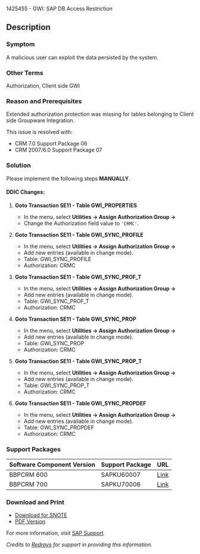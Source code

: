1425455 - GWI: SAP DB Access Restriction

## Description

### Symptom
A malicious user can exploit the data persisted by the system.

### Other Terms
Authorization, Client side GWI

### Reason and Prerequisites
Extended authorization protection was missing for tables belonging to Client side Groupware Integration.

This issue is resolved with:
- CRM 7.0 Support Package 06
- CRM 2007/6.0 Support Package 07

### Solution
Please implement the following steps **MANUALLY**.

#### DDIC Changes:

1. **Goto Transaction SE11 - Table GWI_PROPERTIES**
   - In the menu, select **Utilities → Assign Authorization Group →**
   - Change the Authorization field value to `'CRMC'`.

2. **Goto Transaction SE11 - Table GWI_SYNC_PROFILE**
   - In the menu, select **Utilities → Assign Authorization Group →**
   - Add new entries (available in change mode).
   - Table: GWI_SYNC_PROFILE
   - Authorization: CRMC

3. **Goto Transaction SE11 - Table GWI_SYNC_PROF_T**
   - In the menu, select **Utilities → Assign Authorization Group →**
   - Add new entries (available in change mode).
   - Table: GWI_SYNC_PROF_T
   - Authorization: CRMC

4. **Goto Transaction SE11 - Table GWI_SYNC_PROP**
   - In the menu, select **Utilities → Assign Authorization Group →**
   - Add new entries (available in change mode).
   - Table: GWI_SYNC_PROP
   - Authorization: CRMC

5. **Goto Transaction SE11 - Table GWI_SYNC_PROP_T**
   - In the menu, select **Utilities → Assign Authorization Group →**
   - Add new entries (available in change mode).
   - Table: GWI_SYNC_PROP_T
   - Authorization: CRMC

6. **Goto Transaction SE11 - Table GWI_SYNC_PROPDEF**
   - In the menu, select **Utilities → Assign Authorization Group →**
   - Add new entries (available in change mode).
   - Table: GWI_SYNC_PROPDEF
   - Authorization: CRMC

### Support Packages

| Software Component Version | Support Package | URL |
|----------------------------|-----------------|-----|
| BBPCRM 600                 | SAPKU60007      | [Link](https://me.sap.com/supportpackage/SAPKU60007) |
| BBPCRM 700                 | SAPKU70006      | [Link](https://me.sap.com/supportpackage/SAPKU70006) |

### Download and Print
- [Download for SNOTE](https://notesdownloads.sap.com/note/0040000016956112017)
- [PDF Version](https://userapps.support.sap.com/sap/support/sfm/notes/print/0001425455?language=en-US&token=3207D8D75322610897E8E2300D030945)

For more information, visit [SAP Support](https://me.sap.com/).

*Credits to [Redrays](https://redrays.io) for support in providing this information.*